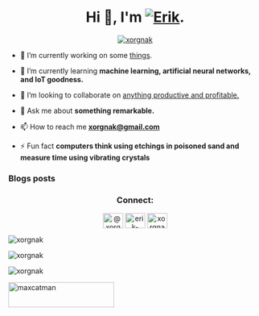 <h1 align="center">Hi 👋, I'm <a href='https://github.com/xorgnak/resume'><img src="https://komarev.com/ghpvc/?username=xorgnak&label=Erik&color=0e75b6&style=flat" alt="Erik" /></a>.</h1>

<p align="center"> <a href="https://github.com/ryo-ma/github-profile-trophy"><img src="https://github-profile-trophy.vercel.app/?username=xorgnak" alt="xorgnak" /></a></p>

- 🔭 I’m currently working on some [things](https://github.com/xorgnak).

- 🌱 I’m currently learning **machine learning, artificial neural networks, and IoT goodness.**

- 👯 I’m looking to collaborate on [anything productive and profitable.](https://www.buymeacoffee.com/maxcatman)

- 💬 Ask me about **something remarkable.**

- 📫 How to reach me **xorgnak@gmail.com**

- ⚡ Fun fact **computers think using etchings in poisoned sand and measure time using vibrating crystals**

### Blogs posts
<!-- BLOG-POST-LIST:START -->
<!-- BLOG-POST-LIST:END -->

<h3 align="center">Connect:</h3>
<p align="center">
<a href="https://dev.to/@xorgnak" target="blank"><img align="center" src="https://cdn.jsdelivr.net/npm/simple-icons@3.0.1/icons/dev-dot-to.svg" alt="@xorgnak" height="30" width="40" /></a>
<a href="https://linkedin.com/in/erik-olson-70767094" target="blank"><img align="center" src="https://cdn.jsdelivr.net/npm/simple-icons@3.0.1/icons/linkedin.svg" alt="erik-olson-70767094" height="30" width="40" /></a>
<a href="https://www.youtube.com/c/xorgnak" target="blank"><img align="center" src="https://cdn.jsdelivr.net/npm/simple-icons@3.0.1/icons/youtube.svg" alt="xorgnak" height="30" width="40" /></a>
</p>

<p><img align="center" src="https://github-readme-stats.vercel.app/api/top-langs?username=xorgnak&show_icons=true&locale=en&layout=compact" alt="xorgnak" /></p>

<p><img align="center" src="https://github-readme-stats.vercel.app/api?username=xorgnak&show_icons=true&locale=en" alt="xorgnak" /></p>

<p><img align="center" src="https://github-readme-streak-stats.herokuapp.com/?user=xorgnak&" alt="xorgnak" /></p>

<p><a href="https://www.buymeacoffee.com/maxcatman"> <img align="left" src="https://cdn.buymeacoffee.com/buttons/v2/default-yellow.png" height="50" width="210" alt="maxcatman" /></a></p>
